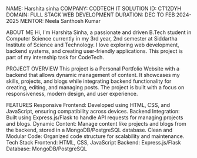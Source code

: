 NAME: Harshita sinha
COMPANY: CODTECH IT SOLUTION 
ID: CT12DYH
DOMAIN: FULL STACK WEB DEVELOPMENT
DURATION: DEC TO FEB 2024-2025
MENTOR: Neela Santhosh Kumar

ABOUT ME
Hi, I'm Harshita Sinha, a passionate and driven B.Tech student in Computer Science currently in my 3rd year, 2nd semester at Siddartha Institute of Science and Technology. I love exploring web development, backend systems, and creating user-friendly applications. This project is part of my internship task for CodeTech.

PROJECT OVERVIEW
This project is a Personal Portfolio Website with a backend that allows dynamic management of content. It showcases my skills, projects, and blogs while integrating backend functionality for creating, editing, and managing posts. The project is built with a focus on responsiveness, modern design, and user experience.

FEATURES
Responsive Frontend:
Developed using HTML, CSS, and JavaScript, ensuring compatibility across devices.
Backend Integration:
Built using Express.js/Flask to handle API requests for managing projects and blogs.
Dynamic Content:
Manage content like projects and blogs from the backend, stored in a MongoDB/PostgreSQL database.
Clean and Modular Code:
Organized code structure for scalability and maintenance.
Tech Stack
Frontend: HTML, CSS, JavaScript
Backend: Express.js/Flask
Database: MongoDB/PostgreSQL
